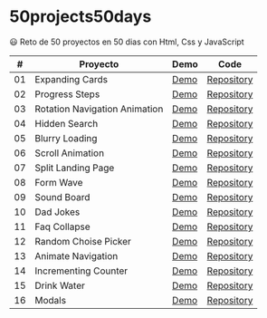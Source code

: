 # 50projects50days

😃 Reto de 50 proyectos en 50 dias con Html, Css y JavaScript

| #  | Proyecto                      | Demo                                                                               | Code                                                                                                     |
|--- | ----------------------------- | ---------------------------------------------------------------------------------- | -------------------------------------------------------------------------------------------------------- |
| 01 | Expanding Cards               | [Demo](https://cesarpgasuz.xyz/50projects50days/01-Expanding-Cards/)               | [Repository](https://github.com/cesarpgasuz/50projects50days/tree/main/01-Expanding-Cards)               |
| 02 | Progress Steps                | [Demo](https://cesarpgasuz.xyz/50projects50days/02-Progress-Steps/)                | [Repository](https://github.com/cesarpgasuz/50projects50days/tree/main/02-Progress-Steps)                |
| 03 | Rotation Navigation Animation | [Demo](https://cesarpgasuz.xyz/50projects50days/03-Rotating-Navigation-Animation/) | [Repository](https://github.com/cesarpgasuz/50projects50days/tree/main/03-Rotating-Navigation-Animation) |
| 04 | Hidden Search                 | [Demo](https://cesarpgasuz.xyz/50projects50days/04-Hidden-Search/)                 | [Repository](https://github.com/cesarpgasuz/50projects50days/tree/main/04-Hidden-Search)                 |
| 05 | Blurry Loading				 | [Demo](https://cesarpgasuz.xyz/50projects50days/05-Blurry-Loading/)                | [Repository](https://github.com/cesarpgasuz/50projects50days/tree/main/05-Blurry-Loading)                |
| 06 | Scroll Animation              | [Demo](https://cesarpgasuz.xyz/50projects50days/06-Scroll-Animation/)              | [Repository](https://github.com/cesarpgasuz/50projects50days/tree/main/06-Scroll-Animation)              |
| 07 | Split Landing Page            | [Demo](https://cesarpgasuz.xyz/50projects50days/07-Split-Landing-Page/)            | [Repository](https://github.com/cesarpgasuz/50projects50days/tree/main/07-Split-Landing-Page)            |
| 08 | Form Wave                     | [Demo](https://cesarpgasuz.xyz/50projects50days/08-Form-Wave/)                     | [Repository](https://github.com/cesarpgasuz/50projects50days/tree/main/08-Form-Wave)                     |
| 09 | Sound Board                   | [Demo](https://cesarpgasuz.xyz/50projects50days/09-Sound-Board/)                   | [Repository](https://github.com/cesarpgasuz/50projects50days/tree/main/09-Sound-Board)                   |
| 10 | Dad Jokes                     | [Demo](https://cesarpgasuz.xyz/50projects50days/10-Dad-Jokes/)                     | [Repository](https://github.com/cesarpgasuz/50projects50days/tree/main/10-Dad-Jokes)                     | 
| 11 | Faq Collapse                  | [Demo](https://cesarpgasuz.xyz/50projects50days/11-Faq-Collapse/)                  | [Repository](https://github.com/cesarpgasuz/50projects50days/tree/main/11-Faq-Collapse)                  | 
| 12 | Random Choise Picker			 | [Demo](https://cesarpgasuz.xyz/50projects50days/12-Random-Choise-Picker/)          | [Repository](https://github.com/cesarpgasuz/50projects50days/tree/main/12-Random-Choise-Picker/)         | 
| 13 | Animate Navigation    		 | [Demo](https://cesarpgasuz.xyz/50projects50days/13-Animate-Navigation/)            | [Repository](https://github.com/cesarpgasuz/50projects50days/tree/main/13-Animate-Navigation/)           | 		
| 14 | Incrementing Counter    		 | [Demo](https://cesarpgasuz.xyz/50projects50days/14-Incrementing-Counter/)          | [Repository](https://github.com/cesarpgasuz/50projects50days/tree/main/14-Incrementing-Counter/)         | 	
| 15 | Drink Water           		 | [Demo](https://cesarpgasuz.xyz/50projects50days/15-Drink-Water/)                   | [Repository](https://github.com/cesarpgasuz/50projects50days/tree/main/15-Drink-Water/)                  | 	
| 16 | Modals               		 | [Demo](https://cesarpgasuz.xyz/50projects50days/16-Modals/)                        | [Repository](https://github.com/cesarpgasuz/50projects50days/tree/main/16-Modals/)                       | 	